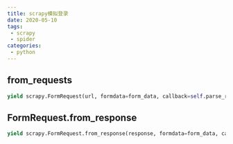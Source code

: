 ```yaml
---
title: scrapy模拟登录
date: 2020-05-10
tags:
 - scrapy
 - spider
categories:
 - python
---
```


## from_requests

```python
yield scrapy.FormRequest(url, formdata=form_data, callback=self.parse_repo)
```



## FormRequest.from_response

```python
yield scrapy.FormRequest.from_response(response, formdata=form_data, callback=self.parse_repo)
```

